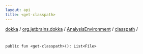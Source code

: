 ```yaml
---
layout: api
title: <get-classpath>
---
```

[dokka](../../../index.html) / [org.jetbrains.dokka](../../index.html) / [AnalysisEnvironment](../index.html) / [classpath](index.html) / [<get-classpath>](_get-classpath_.html)


# <get-classpath>


```
public fun <get-classpath>(): List<File>
```
